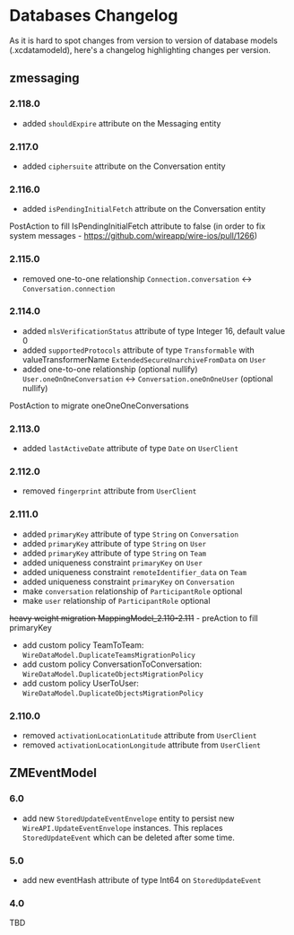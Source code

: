 # Databases Changelog

As it is hard to spot changes from version to version of database models (.xcdatamodeld), here's a changelog highlighting changes per version.

## zmessaging

### 2.118.0

* added `shouldExpire` attribute on the Messaging entity

### 2.117.0

* added `ciphersuite` attribute on the Conversation entity

### 2.116.0

* added `isPendingInitialFetch` attribute on the Conversation entity

PostAction to fill IsPendingInitialFetch attribute to false (in order to fix system messages - https://github.com/wireapp/wire-ios/pull/1266)

### 2.115.0

* removed one-to-one relationship `Connection.conversation` <-> `Conversation.connection`

### 2.114.0

* added `mlsVerificationStatus` attribute of type Integer 16, default value 0
* added `supportedProtocols` attribute of type `Transformable` with valueTransformerName `ExtendedSecureUnarchiveFromData` on `User`
* added one-to-one relationship (optional nullify) `User.oneOnOneConversation` <-> `Conversation.oneOnOneUser` (optional nullify)

PostAction to migrate oneOneOneConversations

### 2.113.0

* added `lastActiveDate` attribute of type `Date` on `UserClient`

### 2.112.0

* removed `fingerprint` attribute from `UserClient`

### 2.111.0

* added `primaryKey` attribute of type `String` on `Conversation`
* added `primaryKey` attribute of type `String` on `User`
* added `primaryKey` attribute of type `String` on `Team`
* added uniqueness constraint `primaryKey` on `User`
* added uniqueness constraint `remoteIdentifier_data` on `Team`
* added uniqueness constraint `primaryKey` on `Conversation`
* make `conversation` relationship of `ParticipantRole` optional 
* make `user` relationship of `ParticipantRole` optional

~~heavy weight migration MappingModel_2.110-2.111~~ - preAction to fill primaryKey

* add custom policy TeamToTeam: `WireDataModel.DuplicateTeamsMigrationPolicy`
* add custom policy ConversationToConversation: `WireDataModel.DuplicateObjectsMigrationPolicy` 
* add custom policy UserToUser: `WireDataModel.DuplicateObjectsMigrationPolicy`

### 2.110.0

* removed `activationLocationLatitude` attribute from `UserClient`
* removed `activationLocationLongitude` attribute from `UserClient`
 
## ZMEventModel

### 6.0

* add new `StoredUpdateEventEnvelope` entity to persist new `WireAPI.UpdateEventEnvelope` instances. This replaces `StoredUpdateEvent` which can be deleted after some time.

### 5.0

* add new eventHash attribute of type Int64 on `StoredUpdateEvent`

### 4.0

TBD

